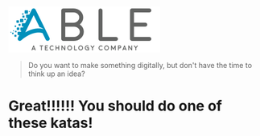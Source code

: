 ![Able](./assets/able_logo.png)

> Do you want to make something digitally, but don't have the time to think up an idea?

# Great!!!!!! You should do one of these katas!
